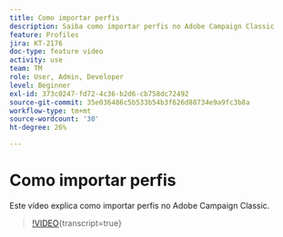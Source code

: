 ```yaml
---
title: Como importar perfis
description: Saiba como importar perfis no Adobe Campaign Classic
feature: Profiles
jira: KT-2176
doc-type: feature video
activity: use
team: TM
role: User, Admin, Developer
level: Beginner
exl-id: 373c0247-fd72-4c36-b2d6-cb758dc72492
source-git-commit: 35e036486c5b533b54b3f626d88734e9a9fc3b8a
workflow-type: tm+mt
source-wordcount: '30'
ht-degree: 26%

---
```


# Como importar perfis

Este vídeo explica como importar perfis no Adobe Campaign Classic.

>[!VIDEO](https://video.tv.adobe.com/v/25608?quality=12&learn=on){transcript=true}
